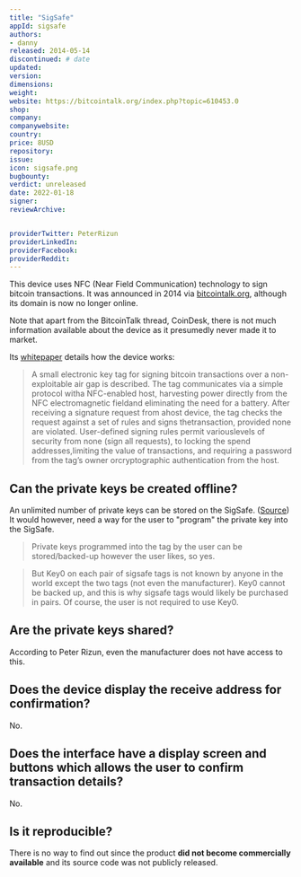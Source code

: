 ```yaml
---
title: "SigSafe"
appId: sigsafe
authors:
- danny
released: 2014-05-14
discontinued: # date
updated:
version:
dimensions: 
weight: 
website: https://bitcointalk.org/index.php?topic=610453.0
shop:
company: 
companywebsite: 
country: 
price: 8USD
repository: 
issue:
icon: sigsafe.png
bugbounty:
verdict: unreleased
date: 2022-01-18
signer:
reviewArchive:


providerTwitter: PeterRizun
providerLinkedIn: 
providerFacebook: 
providerReddit: 
---
```


This device uses NFC (Near Field Communication) technology to sign bitcoin transactions. It was announced in 2014 via [bitcointalk.org](https://bitcointalk.org/index.php?topic=610453.0), although its domain is now no longer online.

Note that apart from the BitcoinTalk thread, CoinDesk, there is not much information available about the device as it presumedly never made it to market.

Its [whitepaper](https://www.scribd.com/document/224366354/Sigsafe-An-electronic-key-tag-for-signing-bitcoin-transactions) details how the device works:

> A small electronic key tag for signing bitcoin transactions over a non-exploitable air gap is described. The tag communicates via a simple protocol witha NFC-enabled host, harvesting power directly from the NFC electromagnetic fieldand eliminating the need for a battery. After receiving a signature request from ahost device, the tag checks the request against a set of rules and signs thetransaction, provided none are violated. User-defined signing rules permit variouslevels of security from none (sign all requests), to locking the spend addresses,limiting the value of transactions, and requiring a password from the tag’s owner orcryptographic authentication from the host.

## Can the private keys be created offline?

An unlimited number of private keys can be stored on the SigSafe. ([Source](https://bitcointalk.org/index.php?topic=610453.msg6753736#msg6753736)) It would however, need a way for the user to "program" the private key into the SigSafe. 

> Private keys programmed into the tag by the user can be stored/backed-up however the user likes, so yes.

> But Key0 on each pair of sigsafe tags is not known by anyone in the world except the two tags (not even the manufacturer).  Key0 cannot be backed up, and this is why sigsafe tags would likely be purchased in pairs.  Of course, the user is not required to use Key0.  

## Are the private keys shared? 

According to Peter Rizun, even the manufacturer does not have access to this.

## Does the device display the receive address for confirmation?

No.

## Does the interface have a display screen and buttons which allows the user to confirm transaction details?

No.

## Is it reproducible?

There is no way to find out since the product **did not become commercially available** and its source code was not publicly released.


